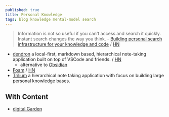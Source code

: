 ```yaml
---
published: true
title: Personal Knowledge
tags: blog knowledge mental-model search
---
```

> Information is not so useful if you can't access and search it quickly. Instant search changes the way you think. - [Building personal search infrastructure for your knowledge and code](https://beepb00p.xyz/pkm-search.html) / [HN](https://news.ycombinator.com/item?id=22160572)

- [dendron](https://www.dendron.so/) a local-first, markdown based, hierarchical note-taking application built on top of VSCode and friends. / [HN](https://news.ycombinator.com/item?id=26491764)
	- alternative to [Obsidian](https://obsidian.md/)
- [Foam](https://foambubble.github.io/foam/) / [HN](https://news.ycombinator.com/item?id=25760066)
- [Trilium](https://github.com/zadam/trilium) a hierarchical note taking application with focus on building large personal knowledge bases.

## With Content
- [digital Garden](https://github.com/elsenm/digital-garden)
